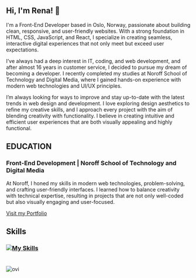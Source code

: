 ## Hi, I'm Rena! 👋

I'm a Front-End Developer based in Oslo, Norway, passionate about building clean, responsive, and user-friendly websites. With a strong foundation in HTML, CSS, JavaScript, and React, I specialize in creating seamless, interactive digital experiences that not only meet but exceed user expectations.

I’ve always had a deep interest in IT, coding, and web development, and after almost 16 years in customer service, I decided to pursue my dream of becoming a developer. I recently completed my studies at Noroff School of Technology and Digital Media, where I gained hands-on experience with modern web technologies and UI/UX principles.

I’m always looking for ways to improve and stay up-to-date with the latest trends in web design and development. I love exploring design aesthetics to refine my creative skills, and I approach every project with the aim of blending creativity with functionality. I believe in creating intuitive and efficient user experiences that are both visually appealing and highly functional.

## EDUCATION

### Front-End Development | Noroff School of Technology and Digital Media

At Noroff, I honed my skills in modern web technologies, problem-solving, and crafting user-friendly interfaces. I learned how to balance creativity with technical expertise, resulting in projects that are not only well-coded but also visually engaging and user-focused.

[Visit my Portfolio](https://portfolio-renahashimi.netlify.app/)

## Skills
  ### [![My Skills](https://skillicons.dev/icons?i=github,js,html,css,react,vite,figma,netlify,wordpress,php,bootstrap,tailwind,cypress,jest,notion,scss)](https://skillicons.dev)

#

<img src="https://github-readme-stats.vercel.app/api/top-langs?username=renahashimi&show_icons=true&locale=en&layout=compact&theme=chartreuse-dark" alt="ovi" />
